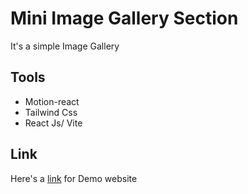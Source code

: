 # Mini Image Gallery Section

It's a simple Image Gallery 
## Tools

- Motion-react
- Tailwind Css
- React Js/ Vite

## Link

Here's a [link](https://hover-interaction.vercel.app/) for Demo website
